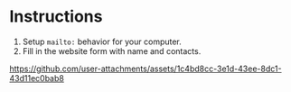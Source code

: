 # Instructions
1. Setup `mailto:` behavior for your computer.
2. Fill in the website form with name and contacts.
   
https://github.com/user-attachments/assets/1c4bd8cc-3e1d-43ee-8dc1-43d11ec0bab8

